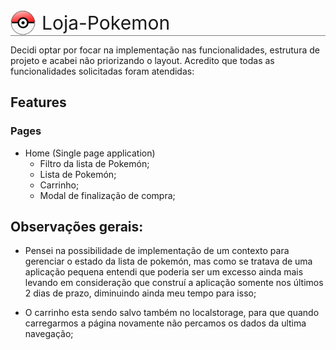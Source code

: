 <div style="display: flex; align-items: center; gap: 10px; border-bottom: 0.5px solid gray;">
    <img src="./public/pokemon-icon.png" style="width: 40px">
    <span style="font-size: 30px">Loja-Pokemon</span>
</div>

Decidi optar por focar na implementação nas funcionalidades, estrutura de projeto e acabei não priorizando o layout. Acredito que todas as funcionalidades solicitadas foram atendidas:

## Features

### Pages

- Home (Single page application)
  - Filtro da lista de Pokemón;
  - Lista de Pokemón;
  - Carrinho;
  - Modal de finalização de compra;

## Observações gerais:

- Pensei na possibilidade de implementação de um contexto para gerenciar o estado da lista de pokemón, mas como se tratava de uma aplicação pequena entendi que poderia ser um excesso ainda mais levando em consideração que construí a aplicação somente nos últimos 2 dias de prazo, diminuindo ainda meu tempo para isso;

- O carrinho esta sendo salvo também no localstorage, para que quando carregarmos a página novamente não percamos os dados da ultima navegação;
